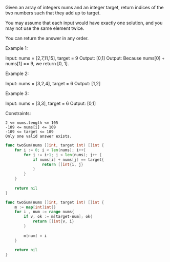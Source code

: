Given an array of integers nums and an integer target, return indices of the two numbers such that they add up to target.

You may assume that each input would have exactly one solution, and you may not use the same element twice.

You can return the answer in any order.

 

Example 1:

Input: nums = [2,7,11,15], target = 9
Output: [0,1]
Output: Because nums[0] + nums[1] == 9, we return [0, 1].

Example 2:

Input: nums = [3,2,4], target = 6
Output: [1,2]

Example 3:

Input: nums = [3,3], target = 6
Output: [0,1]

 

Constraints:

    2 <= nums.length <= 105
    -109 <= nums[i] <= 109
    -109 <= target <= 109
    Only one valid answer exists.


```go
func twoSum(nums []int, target int) []int {
    for i := 0; i < len(nums); i++{
        for j := i+1; j < len(nums); j++ {
            if nums[i] + nums[j] == target{
                return []int{i, j}
            }
        }
    }
    
    return nil
}
```

```go
func twoSum(nums []int, target int) []int {
    m := map[int]int{}
    for i , num := range nums{
        if v, ok := m[target-num]; ok{
            return []int{v, i}
        }
        
        m[num] = i
    }
    
    return nil
}
```
